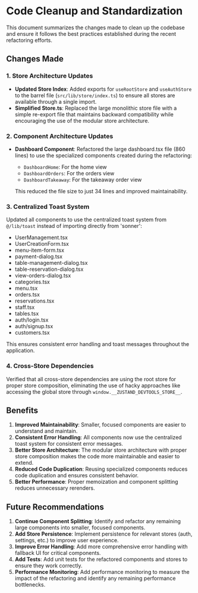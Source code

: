 # Code Cleanup and Standardization

This document summarizes the changes made to clean up the codebase and ensure it follows the best practices established during the recent refactoring efforts.

## Changes Made

### 1. Store Architecture Updates

- **Updated Store Index**: Added exports for `useRootStore` and `useAuthStore` to the barrel file (`src/lib/store/index.ts`) to ensure all stores are available through a single import.
- **Simplified Store.ts**: Replaced the large monolithic store file with a simple re-export file that maintains backward compatibility while encouraging the use of the modular store architecture.

### 2. Component Architecture Updates

- **Dashboard Component**: Refactored the large dashboard.tsx file (860 lines) to use the specialized components created during the refactoring:
  - `DashboardHome`: For the home view
  - `DashboardOrders`: For the orders view
  - `DashboardTakeaway`: For the takeaway order view
  
  This reduced the file size to just 34 lines and improved maintainability.

### 3. Centralized Toast System

Updated all components to use the centralized toast system from `@/lib/toast` instead of importing directly from 'sonner':

- UserManagement.tsx
- UserCreationForm.tsx
- menu-item-form.tsx
- payment-dialog.tsx
- table-management-dialog.tsx
- table-reservation-dialog.tsx
- view-orders-dialog.tsx
- categories.tsx
- menu.tsx
- orders.tsx
- reservations.tsx
- staff.tsx
- tables.tsx
- auth/login.tsx
- auth/signup.tsx
- customers.tsx

This ensures consistent error handling and toast messages throughout the application.

### 4. Cross-Store Dependencies

Verified that all cross-store dependencies are using the root store for proper store composition, eliminating the use of hacky approaches like accessing the global store through `window.__ZUSTAND_DEVTOOLS_STORE__`.

## Benefits

1. **Improved Maintainability**: Smaller, focused components are easier to understand and maintain.
2. **Consistent Error Handling**: All components now use the centralized toast system for consistent error messages.
3. **Better Store Architecture**: The modular store architecture with proper store composition makes the code more maintainable and easier to extend.
4. **Reduced Code Duplication**: Reusing specialized components reduces code duplication and ensures consistent behavior.
5. **Better Performance**: Proper memoization and component splitting reduces unnecessary rerenders.

## Future Recommendations

1. **Continue Component Splitting**: Identify and refactor any remaining large components into smaller, focused components.
2. **Add Store Persistence**: Implement persistence for relevant stores (auth, settings, etc.) to improve user experience.
3. **Improve Error Handling**: Add more comprehensive error handling with fallback UI for critical components.
4. **Add Tests**: Add unit tests for the refactored components and stores to ensure they work correctly.
5. **Performance Monitoring**: Add performance monitoring to measure the impact of the refactoring and identify any remaining performance bottlenecks.